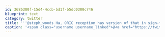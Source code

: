 ```yaml
---
id: 3685380f-15d4-4ccb-bd1f-b5dc0300c746
blueprint: text
category: twitter
title: '''@steph_woods Ha, ORIC reception has version of that in sign-form: "We love Nerds."'
caption: '<span class="username username_linked">@<a href="https://twitter.com/steph_woods" title="Stephanie Woods">steph_woods</a></span> Ha, ORIC reception has version of that in sign-form: "We love Nerds."'
---
```

